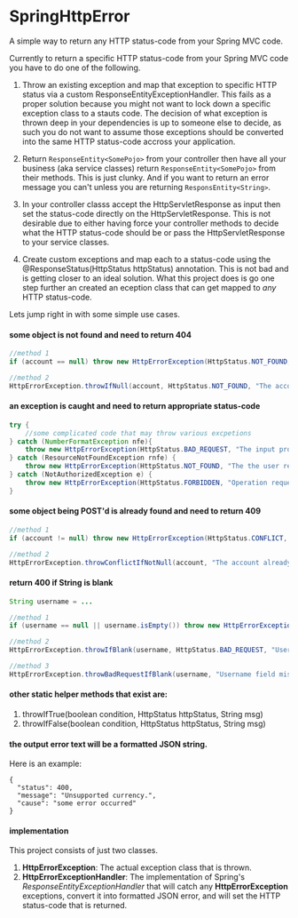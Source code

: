 # SpringHttpError
A simple way to return any HTTP status-code from your Spring MVC code.  

Currently to return a specific HTTP status-code from your Spring MVC code you have to do one of the following.

1)  Throw an existing exception and map that exception to specific HTTP status via a custom ResponseEntityExceptionHandler.  This fails as a proper solution because you might not want to lock down a specific exception class to a stauts code.  The decision of what exception is thrown deep in your dependencies is up to someone else to decide, as such you do not want to assume those exceptions should be converted into the same HTTP status-code accross your application.

2)  Return `ResponseEntity<SomePojo>` from your controller then have all your business (aka service classes) return `ResponseEntity<SomePojo>` from their methods.  This is just clunky.  And if you want to return an error message you can't unless you are returning `ResponsEntity<String>`.

3)  In your controller classs accept the HttpServletResponse  as input then set the status-code directly on the HttpServletResponse.  This is not desirable due to either having force your controller methods to decide what the HTTP status-code should be or pass the HttpServletResponse to your service classes.

4)  Create custom exceptions and map each to a status-code using the @ResponseStatus(HttpStatus httpStatus) annotation.  This is not bad and is getting closer to an ideal solution.  What this project does is go one step further an created an eception class that can get mapped to *any* HTTP status-code.


Lets jump right in with some simple use cases.

#### some object is not found and need to return 404
```java
//method 1
if (account == null) throw new HttpErrorException(HttpStatus.NOT_FOUND, "The account requested for is not found.");

//method 2
HttpErrorException.throwIfNull(account, HttpStatus.NOT_FOUND, "The account requested for is not found.");
```

#### an exception is caught and need to return appropriate status-code
```java
try {
    //some complicated code that may throw various excpetions
} catch (NumberFormatException nfe){
    throw new HttpErrorException(HttpStatus.BAD_REQUEST, "The input provided is not in proper format.", nfe);
} catch (ResourceNotFoundException rnfe) {
    throw new HttpErrorException(HttpStatus.NOT_FOUND, "The the user requested for is not found.", nfe);
} catch (NotAuthorizedException e) {
    throw new HttpErrorException(HttpStatus.FORBIDDEN, "Operation requested is not allowed.", nfe);
}
```

#### some object being POST'd is already found and need to return 409
```java
//method 1
if (account != null) throw new HttpErrorException(HttpStatus.CONFLICT, "The account requested for is not found.");

//method 2
HttpErrorException.throwConflictIfNotNull(account, "The account already exists.");
```

#### return 400 if String is blank
```java
String username = ...

//method 1
if (username == null || username.isEmpty()) throw new HttpErrorException(HttpStatus.BAD_REQUEST, "Username field missing from input request.");

//method 2
HttpErrorException.throwIfBlank(username, HttpStatus.BAD_REQUEST, "Username field missing from input request.");

//method 3
HttpErrorException.throwBadRequestIfBlank(username, "Username field missing from input request.");
```

#### other static helper methods that exist are:
1. throwIfTrue(boolean condition, HttpStatus httpStatus, String msg)
2. throwIfFalse(boolean condition, HttpStatus httpStatus, String msg)

#### the output error text will be a formatted JSON string.  
Here is an example:
```
{  
  "status": 400,  
  "message": "Unsupported currency.",  
  "cause": "some error occurred"  
}  
```

#### implementation
This project consists of just two classes.
1)  **HttpErrorException**:  The actual exception class that is thrown.
2)  **HttpErrorExceptionHandler**:  The implementation of Spring's *ResponseEntityExceptionHandler* that will catch any **HttpErrorException** exceptions, convert it into formatted JSON error, and will set the HTTP status-code that is returned.
